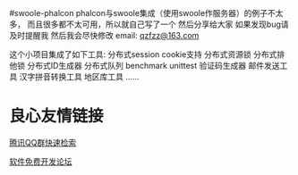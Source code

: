#swoole-phalcon
phalcon与swoole集成（使用swoole作服务器）的例子不太多， 而且很多都不太可用，所以就自己写了一个 然后分享给大家 如果发现bug请及时提醒我 然后我会尽快修改
email: qzfzz@163.com

这个小项目集成了如下工具:
分布式session
cookie支持
分布式资源锁
分布式排他锁
分布式ID生成器
分布式队列
benchmark
unittest
验证码生成器
邮件发送工具
汉字拼音转换工具
地区库工具
......

 # 良心友情链接

[腾讯QQ群快速检索](http://u.720life.cn/s/8cf73f7c)

[软件免费开发论坛](http://u.720life.cn/s/bbb01dc0)